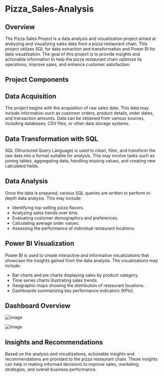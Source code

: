 # Pizza_Sales-Analysis

## Overview

The Pizza Sales Project is a data analysis and visualization project aimed at analyzing and visualizing sales data from a pizza restaurant chain. This project utilizes SQL for data extraction and transformation and Power BI for data visualization. The goal of this project is to provide insights and actionable information to help the pizza restaurant chain optimize its operations, improve sales, and enhance customer satisfaction.

## Project Components

## Data Acquisition

The project begins with the acquisition of raw sales data. This data may include information such as customer orders, product details, order dates, and transaction amounts. Data can be obtained from various sources, including databases, CSV files, or other data storage systems.

## Data Transformation with SQL

SQL (Structured Query Language) is used to clean, filter, and transform the raw data into a format suitable for analysis. This may involve tasks such as joining tables, aggregating data, handling missing values, and creating new calculated fields.

## Data Analysis

Once the data is prepared, various SQL queries are written to perform in-depth data analysis. This may include:

- Identifying top-selling pizza flavors.
- Analyzing sales trends over time.
- Evaluating customer demographics and preferences.
- Calculating average order values.
- Assessing the performance of individual restaurant locations.

## Power BI Visualization

Power BI is used to create interactive and informative visualizations that showcase the insights gained from the data analysis. The visualizations may include:

- Bar charts and pie charts displaying sales by product category.
- Time series charts illustrating sales trends.
- Geographic maps showing the distribution of restaurant locations.
- Dashboards summarizing key performance indicators (KPIs).

## Dashboard Overview

![image](https://github.com/user-attachments/assets/42339f51-6e91-492d-a12a-c80960de2d4e)

![image](https://github.com/user-attachments/assets/1a617984-ea18-453f-b7e7-afb0af3a93a3)

## Insights and Recommendations

Based on the analysis and visualizations, actionable insights and recommendations are provided to the pizza restaurant chain. These insights can help in making informed decisions to improve sales, marketing strategies, and overall business performance.
